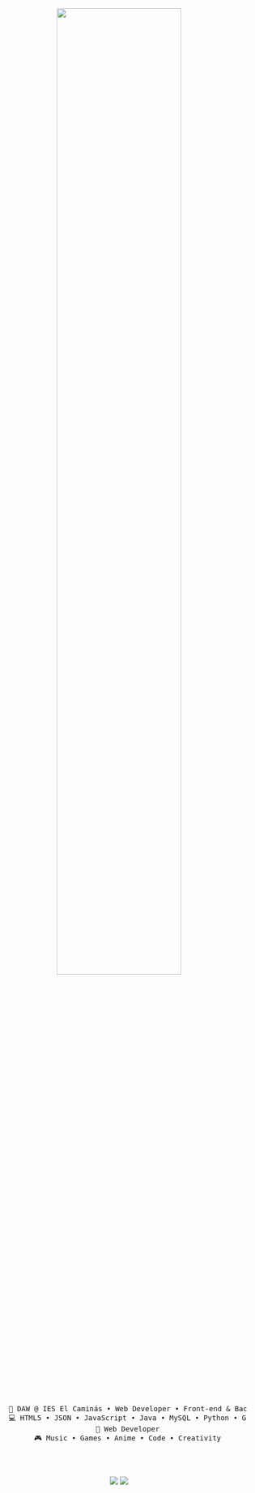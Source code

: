 <div align="center">
<img src="https://readme-typing-svg.demolab.com?font=Inconsolata&weight=500&size=50&duration=4000&pause=300&color=A7A459&center=true&vCenter=true&multiline=true&repeat=false&random=false&width=1300&height=140&lines=Hola+soy+Guillermo+Morcillo+Carmona;Un+estudiante+de+DAW" width="70%" />
<br><br>
<pre>
    💼 DAW @ IES El Caminás • Web Developer • Front-end & Back-end
    💻 HTML5 • JSON • JavaScript • Java • MySQL • Python • Git
    📖 Web Developer
    🎮 Music • Games • Anime • Code • Creativity
</pre>
<br><br>

    
[![](https://img.shields.io/badge/linkedin-0a66c2)](https://www.linkedin.com/in/guillermo-morcillo-carmona-a4887b312/)
[![](https://img.shields.io/badge/instagram-0a66c2)](https://www.linkedin.com/in/guillermo-morcillo-carmona-a4887b312/)

</div>

